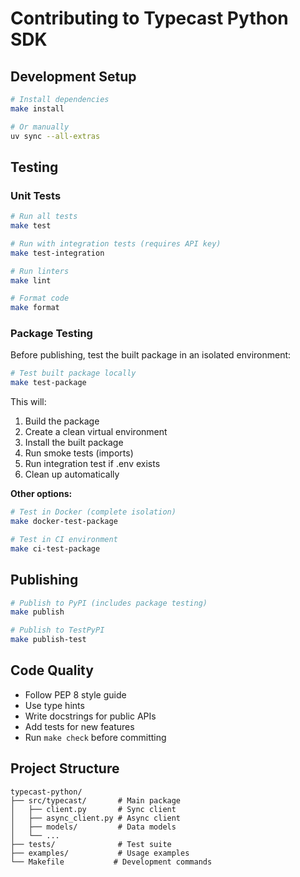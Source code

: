 # Contributing to Typecast Python SDK

## Development Setup

```bash
# Install dependencies
make install

# Or manually
uv sync --all-extras
```

## Testing

### Unit Tests
```bash
# Run all tests
make test

# Run with integration tests (requires API key)
make test-integration

# Run linters
make lint

# Format code
make format
```

### Package Testing

Before publishing, test the built package in an isolated environment:

```bash
# Test built package locally
make test-package
```

This will:
1. Build the package
2. Create a clean virtual environment
3. Install the built package
4. Run smoke tests (imports)
5. Run integration test if .env exists
6. Clean up automatically

**Other options:**

```bash
# Test in Docker (complete isolation)
make docker-test-package

# Test in CI environment
make ci-test-package
```

## Publishing

```bash
# Publish to PyPI (includes package testing)
make publish

# Publish to TestPyPI
make publish-test
```

## Code Quality

- Follow PEP 8 style guide
- Use type hints
- Write docstrings for public APIs
- Add tests for new features
- Run `make check` before committing

## Project Structure

```
typecast-python/
├── src/typecast/       # Main package
│   ├── client.py       # Sync client
│   ├── async_client.py # Async client
│   ├── models/         # Data models
│   └── ...
├── tests/              # Test suite
├── examples/           # Usage examples
└── Makefile           # Development commands
```

